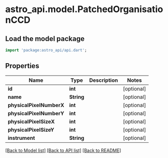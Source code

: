 # astro_api.model.PatchedOrganisationCCD

## Load the model package
```dart
import 'package:astro_api/api.dart';
```

## Properties
Name | Type | Description | Notes
------------ | ------------- | ------------- | -------------
**id** | **int** |  | [optional] 
**name** | **String** |  | [optional] 
**physicalPixelNumberX** | **int** |  | [optional] 
**physicalPixelNumberY** | **int** |  | [optional] 
**physicalPixelSizeX** | **int** |  | [optional] 
**physicalPixelSizeY** | **int** |  | [optional] 
**instrument** | **String** |  | [optional] 

[[Back to Model list]](../README.md#documentation-for-models) [[Back to API list]](../README.md#documentation-for-api-endpoints) [[Back to README]](../README.md)


